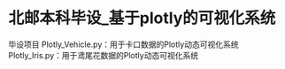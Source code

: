 # 北邮本科毕设_基于plotly的可视化系统
毕设项目
Plotly_Vehicle.py：用于卡口数据的Plotly动态可视化系统
Plotly_Iris.py：用于鸢尾花数据的Plotly动态可视化系统

